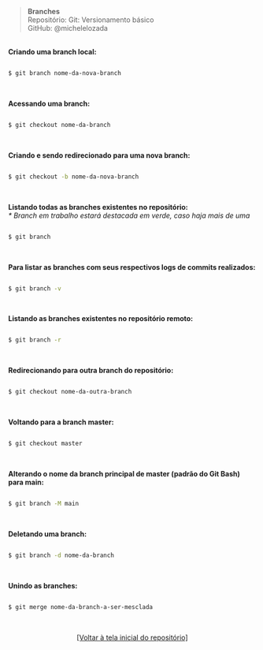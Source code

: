 > **Branches**  
> Repositório: Git: Versionamento básico  
> GitHub: @michelelozada
&nbsp;
     
&nbsp;   
**Criando uma branch local:**  
```sh

$ git branch nome-da-nova-branch
```

&nbsp;  

**Acessando uma branch:**  
```sh

$ git checkout nome-da-branch
```

&nbsp;  

**Criando e sendo redirecionado para uma nova branch:**  
```sh

$ git checkout -b nome-da-nova-branch
```

&nbsp;  

**Listando todas as branches existentes no repositório:**  
*\* Branch em trabalho estará destacada em verde, caso haja mais de uma*  
```sh

$ git branch     
```

&nbsp;  

**Para listar as branches com seus respectivos logs de commits realizados:**    
```sh

$ git branch -v   
```

&nbsp;  

**Listando as branches existentes no repositório remoto:**  
```sh

$ git branch -r    
```

&nbsp;  

**Redirecionando para outra branch do repositório:**  
```sh

$ git checkout nome-da-outra-branch
```

&nbsp;  
	
**Voltando para a branch master:**  
```sh

$ git checkout master    
``` 

&nbsp;  

**Alterando o nome da branch principal de master (padrão do Git Bash) para main:**  
```sh

$ git branch -M main
``` 

&nbsp;  

**Deletando uma branch:**  
```sh

$ git branch -d nome-da-branch    
``` 

&nbsp;  
       
**Unindo as branches:**  
```sh

$ git merge nome-da-branch-a-ser-mesclada    
``` 

&nbsp; 

<div align="center">
<a href="https://github.com/michelelozada/Git-Versionamento-Basico">[Voltar à tela inicial do repositório]</a>
</div>